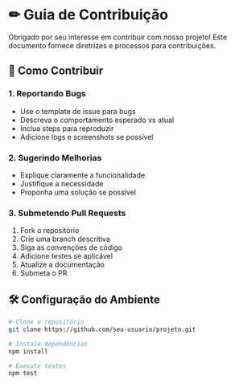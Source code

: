 # ✏ Guia de Contribuição

Obrigado por seu interesse em contribuir com nosso projeto! Este documento fornece diretrizes e processos para contribuições.

## 🤝 Como Contribuir

### 1. Reportando Bugs
- Use o template de issue para bugs
- Descreva o comportamento esperado vs atual
- Inclua steps para reproduzir
- Adicione logs e screenshots se possível

### 2. Sugerindo Melhorias
- Explique claramente a funcionalidade
- Justifique a necessidade
- Proponha uma solução se possível

### 3. Submetendo Pull Requests
1. Fork o repositório
2. Crie uma branch descritiva
3. Siga as convenções de código
4. Adicione testes se aplicável
5. Atualize a documentação
6. Submeta o PR

## 🛠 Configuração do Ambiente

```bash
# Clone o repositório
git clone https://github.com/seu-usuario/projeto.git

# Instale dependências
npm install

# Execute testes
npm test
